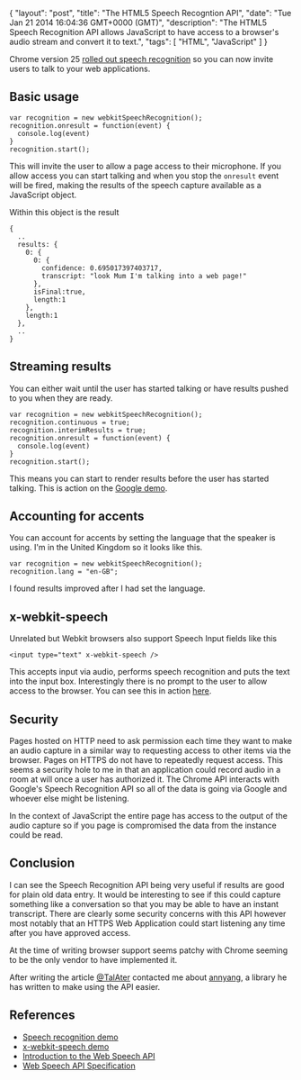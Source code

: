 {
  "layout": "post",
  "title": "The HTML5 Speech Recogntion API",
  "date": "Tue Jan 21 2014 16:04:36 GMT+0000 (GMT)",
  "description": "The HTML5 Speech Recognition API allows JavaScript to have access to a browser's audio stream and convert it to text.",
  "tags": [
    "HTML",
    "JavaScript"
  ]
}

Chrome version 25 [rolled out speech recognition][1] so you can now invite users to talk to your web applications.

## Basic usage

    var recognition = new webkitSpeechRecognition();
    recognition.onresult = function(event) { 
      console.log(event) 
    }
    recognition.start();

This will invite the user to allow a page access to their microphone. If you allow access you can start talking and when you stop the `onresult` event will be fired, making the results of the speech capture available as a JavaScript object.

Within this object is the result

    {
      ..
      results: {
        0: {
          0: {
            confidence: 0.695017397403717,
            transcript: "look Mum I'm talking into a web page!"
          },
          isFinal:true,
          length:1
        },
        length:1
      },
      ..
    }

## Streaming results

You can either wait until the user has started talking or have results pushed to you when they are ready.
    
    var recognition = new webkitSpeechRecognition();
    recognition.continuous = true;
    recognition.interimResults = true;
    recognition.onresult = function(event) { 
      console.log(event) 
    }
    recognition.start();

This means you can start to render results before the user has started talking. This is action on the [Google demo][2].

## Accounting for accents

You can account for accents by setting the language that the speaker is using. I'm in the United Kingdom so it looks like this.

    var recognition = new webkitSpeechRecognition();
    recognition.lang = "en-GB";

I found results improved after I had set the language. 

## x-webkit-speech

Unrelated but Webkit browsers also support Speech Input fields like this

    <input type="text" x-webkit-speech />

This accepts input via audio, performs speech recognition and puts the text into the input box. Interestingly there is no prompt to the user to allow access to the browser. You can see this in action [here][2].

## Security 

Pages hosted on HTTP need to ask permission each time they want to make an audio capture in a similar way to requesting access to other items via the browser. Pages on HTTPS do not have to repeatedly request access. This seems a security hole to me in that an application could record audio in a room at will once a user has authorized it. The Chrome API interacts with Google's Speech Recognition API so all of the data is going via Google and whoever else might be listening. 

In the context of JavaScript the entire page has access to the output of the audio capture so if you page is compromised the data from the instance could be read.

## Conclusion

I can see the Speech Recognition API being very useful if results are good for plain old data entry. It would be interesting to see if this could capture something like a conversation so that you may be able to have an instant transcript. There are clearly some security concerns with this API however most notably that an HTTPS Web Application could start listening any time after you have approved access.

At the time of writing browser support seems patchy with Chrome seeming to be the only vendor to have implemented it. 

After writing the article [@TalAter][5] contacted me about [annyang][6], a library he has written to make using the API easier.

## References 

* [Speech recognition demo][1]
* [x-webkit-speech demo][2]
* [Introduction to the Web Speech API][3]
* [Web Speech API Specification][4]

[1]: https://www.google.com/intl/en/chrome/demos/speech.html
[2]: http://blogs.sitepointstatic.com/examples/tech/speech-input/index.html
[3]: http://updates.html5rocks.com/2013/01/Voice-Driven-Web-Apps-Introduction-to-the-Web-Speech-API
[4]: https://dvcs.w3.org/hg/speech-api/raw-file/9a0075d25326/speechapi.html
[5]: https://twitter.com/TalAter
[6]: https://talater.com/annyang/
